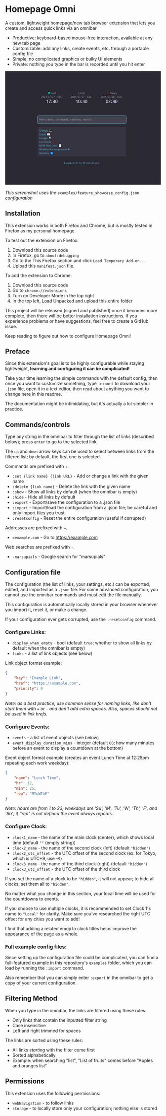 # Homepage Omni

A custom, lightweight homepage/new tab browser extension that lets
you create and access quick links via an omnibar

- Productive: keyboard-based mouse-free interaction, available at any new tab page
- Customizable: add any links, create events, etc. through a portable config file
- Simple: no complicated graphics or bulky UI elements
- Private: nothing you type in the bar is recorded until you hit enter

![A screenshot of HomepageOmni](screenshot.jpg "A screenshot of Homepage Omni")

*This screenshot uses the* `examples/feature_showcase_config.json` *configuration*

## Installation

This extension works in both Firefox and Chrome, but is mostly tested in Firefox as my personal homepage.

To test out the extension on Firefox:
1. Download this source code
2. In Firefox, go to `about:debugging`
3. Go to the This Firefox section and click `Load Temporary Add-on...`
4. Upload this `manifest.json` file.

To add the extension to Chrome:
1. Download this source code
2. Go to `chrome://extensions`
3. Turn on Developer Mode in the top right
4. In the top left, Load Unpacked and upload this entire folder

This project will be released (signed and published) once it becomes more complete, then there will be better installation instructions. If you experience problems or have suggestions, feel free to create a GitHub issue.

Keep reading to figure out how to configure Homepage Omni!

## Preface

Since this extension's goal is to be highly configurable while staying lightweight,
**learning and configuring it can be complicated!**

Take your time learning the simple commands with the default config, then once you want
to customize something, type `:export` to download your `.json` file, open it in a text editor, then read about anything you
want to change here in this readme.

The documentation might be intimidating, but it's actually a lot simpler in practice.

## Commands/controls

Type any string in the omnibar to filter through the list of links (described below); press `enter` to go to the selected link.

The `up` and `down` arrow keys can be used to select between links from the filtered list; by default, the first one is selected.

Commands are prefixed with `:`.
- `:set {link name} {link URL}` - Add or change a link with the given name
- `:delete {link name}` - Delete the link with the given name
- `:show` - Show all links by default (when the omnibar is empty)
- `:hide` - Hide all links by default
- `:export` - Export/save the configuration to a .json file
- `:import` - Import/load the configuration from a .json file; be careful and only import files you trust
- `:resetconfig` - Reset the entire configuration (useful if corrupted)

<!-- TODO: version command -->

Addresses are prefixed with `=`.
- `=example.com` - Go to https://example.com

Web searches are prefixed with `-`.
- `-marsupials` - Google search for "marsupials"

## Configuration file

<!-- TODO: document better -->

The configuration (the list of links, your settings, etc.) can be exported, edited, and imported as a `.json` file.
For some advanced configuration, you cannot use the omnibar commands and must edit the file manually.

This configuration is automatically locally stored in your browser whenever you import it, reset it, or make a change.

If your configuration ever gets corrupted, use the `:resetconfig` command.

### Configure Links:
- `display_when_empty` - bool (default `true`; whether to show all links by default when the omnibar is empty)
- `links` - a list of link objects (see below)

Link object format example:
```json
{
    "key": "Example Link",
    "href": "https://example.com",
    "priority": 0
}
```
*Note: as a best practice, use common sense for naming links, like don't start them with* `=` *or* `-` *and don't add extra spaces.*
*Also, spaces should not be used in link hrefs.*

### Configure Events:
- `events` - a list of event objects (see below)
- `event_display_duration_mins` - integer (default `60`; how many minutes before an event to display a countdown at the bottom)

Event object format example (creates an event Lunch Time at 12:25pm repeating each work weekday):
```json
{
    "name": "Lunch Time",
    "hr": 12,
    "min": 25,
    "rep": "MTuWThF"
}
```
*Note: hours are from 1 to 23; weekdays are 'Su', 'M', 'Tu', 'W', 'Th', 'F', and 'Sa'; if "rep" is not defined the event always repeats.*

### Configure Clock:
- `clock1_name` - the name of the main clock (center), which shows local time (default `""` (empty string))
- `clock2_name` - the name of the second clock (left) (default `"hidden"`)
- `clock2_utc_offset` - the UTC offset of the second clock (ex. for Tokyo, which is UTC+9, use `+9`)
- `clock3_name` - the name of the third clock (right) (default `"hidden"`)
- `clock3_utc_offset` - the UTC offset of the third clock

If you set the name of a clock to be `"hidden"`, it will not appear; to hide all clocks, set them all to `"hidden"`.

No matter what you change in this section, your local time will be used for the countdowns to events.

If you choose to use multiple clocks, it is recommended to set Clock 1's name to `"Local"` for clarity.
Make sure you've researched the right UTC offset for any cities you want to add!

I find that adding a related emoji to clock titles helps improve the appearance of the page as a whole.

### Full example config files:

Since setting up the configuration file could be complicated, you can find a full-featured
example in this repository's `examples` folder, which you can load by running the `:import` command.

Also remember that you can simply enter `:export` in the omnibar to get a copy of your current configuration.

## Filtering Method

When you type in the omnibar, the links are filtered using these rules:
- Only links that contain the inputted filter string
- Case insensitive
- Left and right trimmed for spaces

The links are sorted using these rules:
- All links *starting* with the filter come first
- Sorted alphabetically
- Example: when searching "list", "List of fruits" comes before "Apples and oranges list"

## Permissions

This extension uses the following permissions:
- `webNavigation` - to follow links
- `storage` - to locally store only your configuration; nothing else is stored

